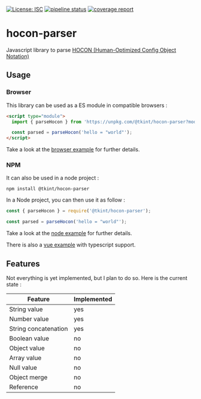 [![License: ISC](https://img.shields.io/badge/License-ISC-blue.svg)](https://opensource.org/licenses/ISC)
[![pipeline status](https://gitlab.com/tkint/hocon-parser/badges/main/pipeline.svg)](https://gitlab.com/tkint/hocon-parser/-/commits/main)
[![coverage report](https://gitlab.com/tkint/hocon-parser/badges/main/coverage.svg)](https://gitlab.com/tkint/hocon-parser/-/commits/main)

# hocon-parser

Javascript library to parse [HOCON (Human-Optimized Config Object Notation)](https://github.com/lightbend/config)

## Usage

### Browser

This library can be used as a ES module in compatible browsers
:

```html
<script type="module">
  import { parseHocon } from 'https://unpkg.com/@tkint/hocon-parser?module';

  const parsed = parseHocon('hello = "world"');
</script>
```

Take a look at the [browser example](examples/browser) for further details.

### NPM

It can also be used in a node project :

```
npm install @tkint/hocon-parser
```

In a Node project, you can then use it as follow :

```js
const { parseHocon } = require('@tkint/hocon-parser');

const parsed = parseHocon('hello = "world"');
```

Take a look at the [node example](examples/node) for further details.

There is also a [vue example](examples/vue) with typescript support.

## Features

Not everything is yet implemented, but I plan to do so. Here is the current state :

| Feature | Implemented |
| ------- | ----------- |
| String value | yes |
| Number value | yes |
| String concatenation | yes |
| Boolean value | no |
| Object value | no |
| Array value | no |
| Null value | no |
| Object merge | no |
| Reference | no |

